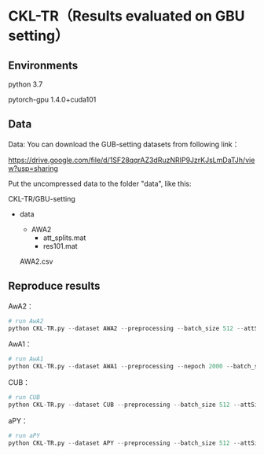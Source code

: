 # CKL-TR（Results evaluated on GBU setting）

## Environments

python 3.7

pytorch-gpu 1.4.0+cuda101

## Data

Data: You can download the GUB-setting datasets from following link：

<https://drive.google.com/file/d/1SF28qqrAZ3dRuzNRIP9JzrKJsLmDaTJh/view?usp=sharing>

Put the uncompressed data to the folder "data", like this:

CKL-TR/GBU-setting

- data
  - AWA2
    - att_splits.mat
    - res101.mat
  
  AWA2.csv
  

## Reproduce results

AwA2：

```python
# run AwA2
python CKL-TR.py --dataset AWA2 --preprocessing --batch_size 512 --attSize 85
```

AwA1：

```python
# run AwA1
python CKL-TR.py --dataset AWA1 --preprocessing --nepoch 2000 --batch_size 512 --attSize 85
```

CUB：

```python
# run CUB
python CKL-TR.py --dataset CUB --preprocessing --batch_size 512 --attSize 312
```

aPY：

```python
# run aPY
python CKL-TR.py --dataset APY --preprocessing --batch_size 512 --attSize 64 --nepoch 5000
```

